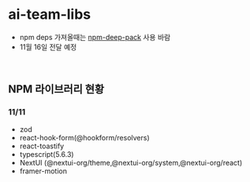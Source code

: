 # ai-team-libs
- npm deps 가져올때는 [npm-deep-pack](https://www.npmjs.com/package/@tar-erpedia/deep-pack) 사용 바람
- 11월 16일 전달 예정

<br/>

## NPM 라이브러리 현황

### 11/11
- zod
- react-hook-form(@hookform/resolvers)
- react-toastify
- typescript(5.6.3)
- NextUI (@nextui-org/theme,@nextui-org/system,@nextui-org/react)
- framer-motion